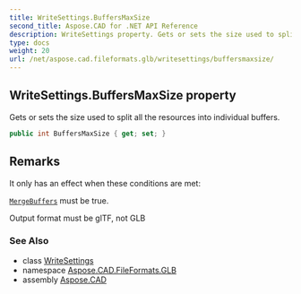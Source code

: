 ```yaml
---
title: WriteSettings.BuffersMaxSize
second_title: Aspose.CAD for .NET API Reference
description: WriteSettings property. Gets or sets the size used to split all the resources into individual buffers
type: docs
weight: 20
url: /net/aspose.cad.fileformats.glb/writesettings/buffersmaxsize/
---
```

## WriteSettings.BuffersMaxSize property

Gets or sets the size used to split all the resources into individual buffers.

```csharp
public int BuffersMaxSize { get; set; }
```

## Remarks

It only has an effect when these conditions are met:

[`MergeBuffers`](../mergebuffers/) must be true.

Output format must be glTF, not GLB

### See Also

* class [WriteSettings](../)
* namespace [Aspose.CAD.FileFormats.GLB](../../../aspose.cad.fileformats.glb/)
* assembly [Aspose.CAD](../../../)


